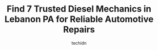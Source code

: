---
layout: ampstory
image: https://images.unsplash.com/photo-1639928845176-2804838ca715?ixlib=rb-4.0.3&ixid=MnwxMjA3fDB8MHxwaG90by1wYWdlfHx8fGVufDB8fHx8&auto=format&fit=crop&w=640&h=853&q=80
author: techidn
featured: false
description: For top-quality automotive repairs and maintenance, visit the 7 best Diesel Mechanic in Lebanon PA, USA. Their reputation for excellence and their dedication to customer satisfaction make th
title: Find 7 Trusted Diesel Mechanics in Lebanon PA for Reliable Automotive Repairs
cover:
   title: Find 7 Trusted Diesel Mechanics in Lebanon PA for Reliable Automotive Repairs
   subtitle: Rickpate
   background: https://images.unsplash.com/photo-1639928845176-2804838ca715?ixlib=rb-4.0.3&ixid=MnwxMjA3fDB8MHxwaG90by1wYWdlfHx8fGVufDB8fHx8&auto=format&fit=crop&w=640&h=853&q=80

pages: 
 - layout: thirds
   top: <h1>#1 Pro Diesel Werks</h1>
   bottom: "<p>The absolute best customer service I have had at a diesel shop this far. I havent gotten my truck back yet but I have had many friends recommend me to this shop as a n</p>"
   background: https://www.knot35.com/toplist/wp-content/uploads/2023/06/best-diesel-mechanic-1-in-lebanon-pa-1685837204.jpeg
   backgroundblur: true
 - layout: thirds
   top: <h1>#2 Diversified Automotive</h1>
   bottom: "<p>2 Weidman St, Lebanon, PA 17046, United States</p>"
   background: https://www.knot35.com/toplist/wp-content/uploads/2023/06/best-diesel-mechanic-2-in-lebanon-pa-1685837204.jpeg
   cta:
      link: https://www.knot35.com/toplist/find-7-trusted-diesel-mechanics-in-lebanon-pa-for-reliable-automotive-repairs/
      text: Find 7 Trusted Diesel Mechanics in Lebanon PA for Reliable Automotive Repairs
 - layout: thirds
   top: <h1>#3 Automan Diagnostics</h1>
   bottom: "<p>625 S 5th Ave, Lebanon, PA 17046, United States</p>"
   background: https://www.knot35.com/toplist/wp-content/uploads/2023/06/best-diesel-mechanic-3-in-lebanon-pa-1685837205.jpeg
   cta:
      link: https://www.knot35.com/toplist/find-7-trusted-diesel-mechanics-in-lebanon-pa-for-reliable-automotive-repairs/
      text: Find 7 Trusted Diesel Mechanics in Lebanon PA for Reliable Automotive Repairs
 - layout: thirds
   top: <h1>#4 Heffner Automotive</h1>
   bottom: "<p>29 Cumberland St, Lebanon, PA 17042, United States</p>"
   background: https://images.unsplash.com/photo-1515405295579-ba7b45403062?ixlib=rb-4.0.3&ixid=MnwxMjA3fDB8MHxwaG90by1wYWdlfHx8fGVufDB8fHx8&auto=format&fit=crop&w=640&h=853&q=80
   cta:
      link: https://www.knot35.com/toplist/find-7-trusted-diesel-mechanics-in-lebanon-pa-for-reliable-automotive-repairs/
      text: Find 7 Trusted Diesel Mechanics in Lebanon PA for Reliable Automotive Repairs
 - layout: thirds
   top: <h1>#5 El Soberano Auto Repair & Inpection</h1>
   bottom: "<p>710 N Hanover St, Lebanon, PA 17046, United States</p>"
   background: https://images.unsplash.com/photo-1620421680010-0766ff230392?ixlib=rb-4.0.3&ixid=MnwxMjA3fDB8MHxwaG90by1wYWdlfHx8fGVufDB8fHx8&auto=format&fit=crop&w=640&h=853&q=80
   cta:
      link: https://www.knot35.com/toplist/find-7-trusted-diesel-mechanics-in-lebanon-pa-for-reliable-automotive-repairs/
      text: Find 7 Trusted Diesel Mechanics in Lebanon PA for Reliable Automotive Repairs
 - layout: thirds
   top: <h1>#6 Uncle Dales Auto Repair</h1>
   bottom: "<p>127 E Cumberland St, Lebanon, PA 17042, United States</p>"
   background: https://images.unsplash.com/photo-1527067829737-402993088e6b?ixlib=rb-4.0.3&ixid=MnwxMjA3fDB8MHxwaG90by1wYWdlfHx8fGVufDB8fHx8&auto=format&fit=crop&w=640&h=853&q=80
   cta:
      link: https://www.knot35.com/toplist/find-7-trusted-diesel-mechanics-in-lebanon-pa-for-reliable-automotive-repairs/
      text: Find 7 Trusted Diesel Mechanics in Lebanon PA for Reliable Automotive Repairs
 - layout: thirds
   top: <h1>#7 Swingin Wrenches Automotive Repair</h1>
   bottom: "<p>16 S 3rd Ave, Lebanon, PA 17042, United States</p>"
   background: https://images.unsplash.com/photo-1597773150796-e5c14ebecbf5?ixlib=rb-4.0.3&ixid=MnwxMjA3fDB8MHxwaG90by1wYWdlfHx8fGVufDB8fHx8&auto=format&fit=crop&w=640&h=853&q=80
   cta:
      link: https://www.knot35.com/toplist/find-7-trusted-diesel-mechanics-in-lebanon-pa-for-reliable-automotive-repairs/
      text: Find 7 Trusted Diesel Mechanics in Lebanon PA for Reliable Automotive Repairs
 - layout: thirds
   middle: Continue reading...
   background: https://images.unsplash.com/photo-1591393223703-56fe1347ac62?ixlib=rb-4.0.3&ixid=MnwxMjA3fDB8MHxwaG90by1wYWdlfHx8fGVufDB8fHx8&auto=format&fit=crop&w=640&h=853&q=80
   cta:
      link: https://www.knot35.com/toplist/find-7-trusted-diesel-mechanics-in-lebanon-pa-for-reliable-automotive-repairs/
      text: Find 7 Trusted Diesel Mechanics in Lebanon PA for Reliable Automotive Repairs
      
---
